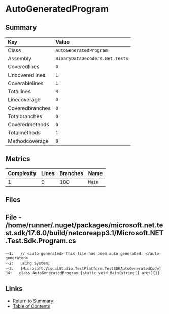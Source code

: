 ﻿# AutoGeneratedProgram

## Summary

| Key             | Value                          |
| :-------------- | :----------------------------- |
| Class           | `AutoGeneratedProgram`         |
| Assembly        | `BinaryDataDecoders.Net.Tests` |
| Coveredlines    | `0`                            |
| Uncoveredlines  | `1`                            |
| Coverablelines  | `1`                            |
| Totallines      | `4`                            |
| Linecoverage    | `0`                            |
| Coveredbranches | `0`                            |
| Totalbranches   | `0`                            |
| Coveredmethods  | `0`                            |
| Totalmethods    | `1`                            |
| Methodcoverage  | `0`                            |

## Metrics

| Complexity | Lines | Branches | Name    |
| :--------- | :---- | :------- | :------ |
| 1          | 0     | 100      | `Main`  |

## Files

## File - /home/runner/.nuget/packages/microsoft.net.test.sdk/17.6.0/build/netcoreapp3.1/Microsoft.NET.Test.Sdk.Program.cs

```CSharp
〰1:   // <auto-generated> This file has been auto generated. </auto-generated>
〰2:   using System;
〰3:   [Microsoft.VisualStudio.TestPlatform.TestSDKAutoGeneratedCode]
‼4:   class AutoGeneratedProgram {static void Main(string[] args){}}
```

## Links

* [Return to Summary](Summary.md)
* [Table of Contents](../TOC.md)

